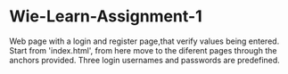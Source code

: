 # Wie-Learn-Assignment-1
Web page with a login and register page,that verify values being entered.
Start from 'index.html', from here move to the diferent pages through the anchors provided.
Three login usernames and passwords are predefined.
